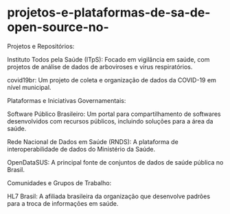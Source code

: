 # projetos-e-plataformas-de-sa-de-open-source-no-

Projetos e Repositórios:

Instituto Todos pela Saúde (ITpS): Focado em vigilância em saúde, com projetos de análise de dados de arboviroses e vírus respiratórios.

covid19br: Um projeto de coleta e organização de dados da COVID-19 em nível municipal.

Plataformas e Iniciativas Governamentais:

Software Público Brasileiro: Um portal para compartilhamento de softwares desenvolvidos com recursos públicos, incluindo soluções para a área da saúde.

Rede Nacional de Dados em Saúde (RNDS): A plataforma de interoperabilidade de dados do Ministério da Saúde.

OpenDataSUS: A principal fonte de conjuntos de dados de saúde pública no Brasil.

Comunidades e Grupos de Trabalho:

HL7 Brasil: A afiliada brasileira da organização que desenvolve padrões para a troca de informações em saúde.
